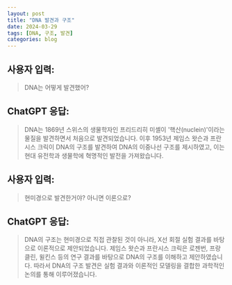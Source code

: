 ```yaml
---
layout: post
title: "DNA 발견과 구조"
date: 2024-03-29
tags: [DNA, 구조, 발견]
categories: blog
---
```


## 사용자 입력:
> DNA는 어떻게 발견했어?

## ChatGPT 응답:
> DNA는 1869년 스위스의 생물학자인 프리드리히 미셸이 '핵산(nuclein)'이라는 물질을 발견하면서 처음으로 발견되었습니다. 이후 1953년 제임스 왓슨과 프란시스 크릭이 DNA의 구조를 발견하여 DNA의 이중나선 구조를 제시하였고, 이는 현대 유전학과 생물학에 혁명적인 발전을 가져왔습니다.

## 사용자 입력:
> 현미경으로 발견한거야? 아니면 이론으로?

## ChatGPT 응답:
> DNA의 구조는 현미경으로 직접 관찰된 것이 아니라, X선 회절 실험 결과를 바탕으로 이론적으로 제안되었습니다. 제임스 왓슨과 프란시스 크릭은 로젠번, 프랑클린, 윌킨스 등의 연구 결과를 바탕으로 DNA의 구조를 이해하고 제안하였습니다. 따라서 DNA의 구조 발견은 실험 결과와 이론적인 모델링을 결합한 과학적인 논의를 통해 이루어졌습니다.

